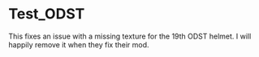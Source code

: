 # Test_ODST

This fixes an issue with a missing texture for the 19th ODST helmet. I will happily remove it when they fix their mod.
